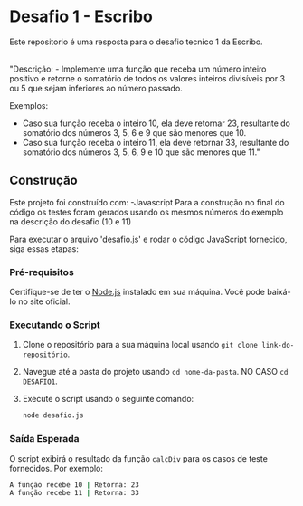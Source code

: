 # Desafio 1 - Escribo

Este repositorio é uma resposta para o desafio tecnico 1 da Escribo.

<br>
"Descrição:
- Implemente uma função que receba um número inteiro positivo e retorne o somatório de todos os valores
inteiros divisíveis por 3 ou 5 que sejam inferiores ao número passado.

Exemplos:
- Caso sua função receba o inteiro 10, ela deve retornar 23, resultante do somatório dos números 3, 5, 6 e
9 que são menores que 10.
- Caso sua função receba o inteiro 11, ela deve retornar 33, resultante do somatório dos números 3, 5, 6, 9
e 10 que são menores que 11."

## Construção

Este projeto foi construído com:
-Javascript
Para a construção no final do código os testes foram gerados usando os mesmos números do exemplo na descrição do desafio (10 e 11)

Para executar o arquivo 'desafio.js' e rodar o código JavaScript fornecido, siga essas etapas:

### Pré-requisitos

Certifique-se de ter o [Node.js](https://nodejs.org/) instalado em sua máquina. Você pode baixá-lo no site oficial.

### Executando o Script

1. Clone o repositório para a sua máquina local usando `git clone link-do-repositório`.
2. Navegue até a pasta do projeto usando `cd nome-da-pasta`. NO CASO `cd DESAFIO1`.
3. Execute o script usando o seguinte comando:

    ```bash
    node desafio.js
    ```

### Saída Esperada

O script exibirá o resultado da função `calcDiv` para os casos de teste fornecidos. Por exemplo:

```bash
A função recebe 10 | Retorna: 23
A função recebe 11 | Retorna: 33
